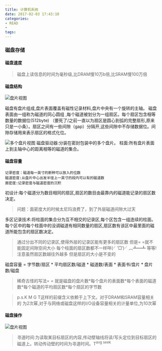 ```yaml
---
title: 计算机系统
date: 2017-02-03 17:43:10
categories: 
- READ
- 
tags:
---
```

### 磁盘存储
#### 磁盘速度
> 磁盘上读信息的时间为毫秒级,比DRAM慢10万b倍,比SRAM慢100万倍

#### 磁盘结构

![盘片视图](http://upload-images.jianshu.io/upload_images/5902351-8cf0ae080447373a.png?imageMogr2/auto-orient/strip%7CimageView2/2/w/1240)

  磁盘有盘片组成,盘片表面覆盖有磁性记录材料,盘片中央有一个旋转的主轴。
  磁盘表面由一组称为磁道的同心圆组 ,每个磁道被划分为一组扇区。每个扇区包含相等数量的数据位(512byte)
（要死了/之前一直以为扇区是圆心到弧的完整扇形,原来只是一小条）。扇区之间有一些间隙（gap）分隔开,这些间隙中不存储数据位。间隙存储用来表示扇区的格式化位。

![多个盘片视图](http://upload-images.jianshu.io/upload_images/5902351-7f54a711b0bc2f78.png?imageMogr2/auto-orient/strip%7CimageView2/2/w/1240)
    磁盘驱动器:分装在密封包装中的多个盘片。
    柱面:所有盘片表面上到主轴中心的距离相等的磁道的集合。

#### 磁盘容量
    记录密度：磁道每一英寸的断种可以放入的位数
    磁道密度:从盘片中心出发半径上一英寸的段内可以有的磁道数
    面密度:记录密度与磁道密度的沉积
 
初设计:每个磁道分为数目相同的扇区,扇区的数目由最靠内的磁道能记录的扇区数决定。
> 问题：面密度大的时候太尼玛浪费了，到了外层磁道间隙大过天

多区记录技术:将柱面的集合分为互不相交的记录区,每个区包含一组连续的柱面。每个区中的每个柱面中的没调磁道有相同数量的扇区,扇区数有该区中最里面的磁道所能包含的扇区数决定。
> 通过分出不同的记录区,使得外层的记录区能有更多的扇区数 但是= =就不能固定间隙空间大小 每个柱面的扇区数都不一样咩(╯‵□′)╯︵┻━┻ 等等! 注意虽然扇区数越往外越多 但是扇区的大小是不变的

磁盘容量 = 字节数/扇区 \* 平均扇区数/磁道 \* 磁道数/表面 \* 表面书/盘片 \* 盘片数/磁盘
> 稀奇古怪的写法= = 就是磁盘的盘片数\*每个盘片的表面数\*每个表面的磁道数\*每个磁道的平均扇区数\*每个扇区的字节数

> p.s.K M G T这样的前缀含义依赖于上下文。对于DRAM和SRAM容量相关的 为2次幂,对于与网络或磁盘这样的I/O设备容量相关的计量单位,为10次幂

#### 磁盘操作

![盘片视图](http://upload-images.jianshu.io/upload_images/5902351-d39eed62b31a89be.png?imageMogr2/auto-orient/strip%7CimageView2/2/w/1240)

> 寻道时间:为读取某目标扇区的内容,传动壁轴线将读/写头定位到目标扇区的磁道上。转动传动壁的时间为寻道时间。T<sup>avg seek</sup>